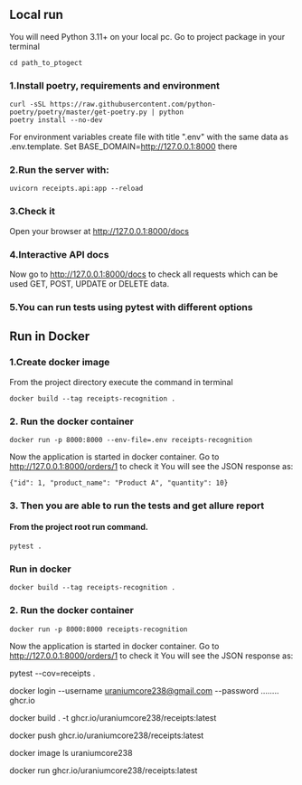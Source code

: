 ## Local run

You will need Python 3.11+ on your local pc. Go to project package in your terminal
```
cd path_to_ptogect
```
### 1.Install poetry, requirements and environment
```
curl -sSL https://raw.githubusercontent.com/python-poetry/poetry/master/get-poetry.py | python
poetry install --no-dev
```
For environment variables create file with title ".env" with the same data as .env.template.
Set BASE_DOMAIN=http://127.0.0.1:8000 there
### 2.Run the server with:
```
uvicorn receipts.api:app --reload
```
### 3.Check it
Open your browser at http://127.0.0.1:8000/docs


### 4.Interactive API docs
Now go to http://127.0.0.1:8000/docs to check all requests which can be used GET, POST, UPDATE or DELETE data.

### 5.You can run tests using pytest with different options


## Run in Docker

### 1.Create docker image
From the project directory execute the command in terminal
```
docker build --tag receipts-recognition .
```
### 2. Run the docker container
```
docker run -p 8000:8000 --env-file=.env receipts-recognition
```
Now the application is started in docker container. Go to http://127.0.0.1:8000/orders/1 to check it
You will see the JSON response as:
```
{"id": 1, "product_name": "Product A", "quantity": 10}
```
### 3. Then you are able to run the tests and get allure report
#### From the project root run command.
```
pytest .
```
### Run in docker
```
docker build --tag receipts-recognition .
```
### 2. Run the docker container
```
docker run -p 8000:8000 receipts-recognition
```
Now the application is started in docker container. Go to http://127.0.0.1:8000/orders/1 to check it
You will see the JSON response as:


pytest --cov=receipts .


docker login --username uraniumcore238@gmail.com --password ........ ghcr.io

docker build . -t ghcr.io/uraniumcore238/receipts:latest

docker push ghcr.io/uraniumcore238/receipts:latest

docker image ls uraniumcore238

docker run ghcr.io/uraniumcore238/receipts:latest
